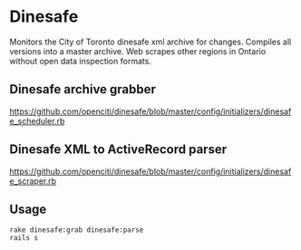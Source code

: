 Dinesafe
===

Monitors the City of Toronto dinesafe xml archive for changes.
Compiles all versions into a master archive.
Web scrapes other regions in Ontario without open data inspection formats.

Dinesafe archive grabber
---
https://github.com/openciti/dinesafe/blob/master/config/initializers/dinesafe_scheduler.rb


Dinesafe XML to ActiveRecord parser
---
https://github.com/openciti/dinesafe/blob/master/config/initializers/dinesafe_scraper.rb

Usage
---

    rake dinesafe:grab dinesafe:parse
    rails s
